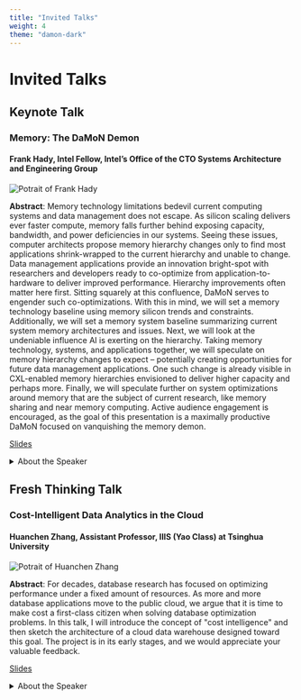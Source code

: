 ```yaml
---
title: "Invited Talks"
weight: 4
theme: "damon-dark"
---
```


# Invited Talks

## Keynote Talk
### Memory: The DaMoN Demon
#### Frank Hady, Intel Fellow, Intel’s Office of the CTO Systems Architecture and Engineering Group

![Potrait of Frank Hady](/img/frank_hady.jpg)

**Abstract**: Memory technology limitations bedevil current computing systems and data management does not escape. As silicon scaling delivers ever faster compute, memory falls further behind exposing capacity, bandwidth, and power deficiencies in our systems. Seeing these issues, computer architects propose memory hierarchy changes only to find most applications shrink-wrapped to the current hierarchy and unable to change. Data management applications provide an innovation bright-spot with researchers and developers ready to co-optimize from application-to-hardware to deliver improved performance. Hierarchy improvements often matter here first. Sitting squarely at this confluence, DaMoN serves to engender such co-optimizations. With this in mind, we will set a memory technology baseline using memory silicon trends and constraints. Additionally, we will set a memory system baseline summarizing current system memory architectures and issues. Next, we will look at the undeniable influence AI is exerting on the hierarchy. Taking memory technology, systems, and applications together, we will speculate on memory hierarchy changes to expect – potentially creating opportunities for future data management applications. One such change is already visible in CXL-enabled memory hierarchies envisioned to deliver higher capacity and perhaps more. Finally, we will speculate further on system optimizations around memory that are the subject of current research, like memory sharing and near memory computing. Active audience engagement is encouraged, as the goal of this presentation is a maximally productive DaMoN focused on vanquishing the memory demon.

[Slides](https://drive.google.com/file/d/1gJZNPS6Qz5u1DYyilvryU-Fn0FVV3iw2/view?usp=sharing)

<details>
  <summary>About the Speaker</summary>
Frank Hady is an Intel Fellow responsible for memory and storage hierarchy innovation within Intel’s Office of the CTO Systems Architecture and Engineering Group. He is a long-time system researcher happiest when delivering innovations that span hardware and software. Over Frank’s three-decade career, he has contributed to the creation, delivery, and proliferation of fundamental systems technologies. His current focuses include memory hierarchy advances, near memory compute systems pathfinding, and the optimization of storage for AI. Frank was a founding member of the team that delivered Intel® Optane™ technology and architected the first products. He helped Intel build a successful storage business, directing overall storage pathfinding and architecture, and architecting Intel’s first NVMe SSDs. His systems contributions include research foundational to Intel’s heterogeneous compute platforms and key I/O interfaces. In networking, he has delivered industry benchmarks and built a supercomputer network.  He has held cross-Intel leadership roles for both I/O and memory architecture. Frank has authored or co-authored numerous published papers and patents, and presents often on memory and storage. Frank earned a BS and MS in Electrical Engineering from the University of Virginia, and Ph.D. in Electrical Engineering from the University of Maryland.
</details>


## Fresh Thinking Talk
### Cost-Intelligent Data Analytics in the Cloud
#### Huanchen Zhang, Assistant Professor, IIIS (Yao Class) at Tsinghua University  

![Potrait of Huanchen Zhang](/img/huanchen_zhang.jpg)

**Abstract**: For decades, database research has focused on optimizing performance under a fixed amount of resources. As more and more database applications move to the public cloud, we argue that it is time to make cost a first-class citizen when solving database optimization problems. In this talk, I will introduce the concept of "cost intelligence" and then sketch the architecture of a cloud data warehouse designed toward this goal. The project is in its early stages, and we would appreciate your valuable feedback.

[Slides](https://drive.google.com/file/d/14qTyQJJrBySc8xNPZtE_r-uCbuBFNdLY/view?usp=sharing)

<details>
  <summary>About the Speaker</summary>
Huanchen Zhang is an Assistant Professor in the IIIS (Yao Class) at Tsinghua University. His research interest is in database management systems with particular interests in indexing, data compression, and cloud databases. He received his Ph.D. degree from the Computer Science Department at Carnegie Mellon University. Before joining Tsinghua, he worked at Snowflake as a Postdoctoral Research Fellow. He is the recipient of the SIGMOD Jim Gray Dissertation Award (2021) and the SIGMOD Best Paper Award (2018).
</details>